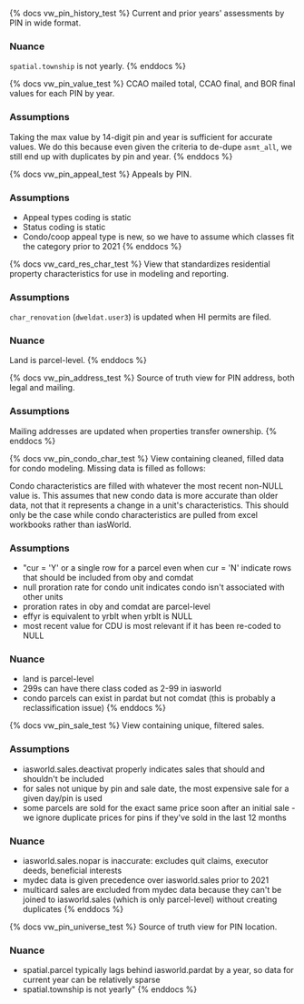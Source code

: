 {% docs vw_pin_history_test %}
Current and prior years' assessments by PIN in wide format.

### Nuance

`spatial.township` is not yearly.
{% enddocs %}

{% docs vw_pin_value_test %}
CCAO mailed total, CCAO final, and BOR final values for each PIN by year.

### Assumptions
Taking the max value by 14-digit pin and year is sufficient for accurate values.
We do this because even given the criteria to de-dupe `asmt_all`, we still end
up with duplicates by pin and year.
{% enddocs %}

{% docs vw_pin_appeal_test %}
Appeals by PIN.

### Assumptions

* Appeal types coding is static
* Status coding is static
* Condo/coop appeal type is new, so we have to assume which classes fit the category prior to 2021
{% enddocs %}

{% docs vw_card_res_char_test %}
View that standardizes residential property characteristics for use in modeling and reporting.

### Assumptions
`char_renovation` (`dweldat.user3`) is updated when HI permits are filed.

### Nuance
Land is parcel-level.
{% enddocs %}

{% docs vw_pin_address_test %}
Source of truth view for PIN address, both legal and mailing.

### Assumptions
Mailing addresses are updated when properties transfer ownership.
{% enddocs %}

{% docs vw_pin_condo_char_test %}
View containing cleaned, filled data for condo modeling. Missing data is
filled as follows:

Condo characteristics are filled with whatever the most recent non-NULL
value is. This assumes that new condo data is more accurate than older
data, not that it represents a change in a unit's characteristics. This
should only be the case while condo characteristics are pulled from excel
workbooks rather than iasWorld.

### Assumptions

* "cur = 'Y' or a single row for a parcel even when cur = 'N' indicate rows that
should be included from oby and comdat
* null proration rate for condo unit indicates condo isn't associated with other
units
* proration rates in oby and comdat are parcel-level
* effyr is equivalent to yrblt when yrblt is NULL
* most recent value for CDU is most relevant if it has been re-coded to NULL

### Nuance
* land is parcel-level
* 299s can have there class coded as 2-99 in iasworld
* condo parcels can exist in pardat but not comdat (this is probably a
reclassification issue)
{% enddocs %}

{% docs vw_pin_sale_test %}
View containing unique, filtered sales.

### Assumptions
* iasworld.sales.deactivat properly indicates sales that should and shouldn't be
included
* for sales not unique by pin and sale date, the most expensive sale for a given day/pin is used
* some parcels are sold for the exact same price soon after an initial sale - we ignore duplicate prices for pins if they've sold in the last 12 months

### Nuance
* iasworld.sales.nopar is inaccurate: excludes quit claims, executor deeds, beneficial interests
* mydec data is given precedence over iasworld.sales prior to 2021
* multicard sales are excluded from mydec data because they can't be joined to iasworld.sales (which is only parcel-level) without creating duplicates
{% enddocs %}

{% docs vw_pin_universe_test %}
Source of truth view for PIN location.

### Nuance
* spatial.parcel typically lags behind iasworld.pardat by a year, so data for current year can be relatively sparse
* spatial.township is not yearly"
{% enddocs %}

